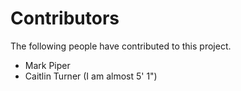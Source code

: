 # Contributors

The following people have contributed to this project.

* Mark Piper
* Caitlin Turner (I am almost 5' 1")
